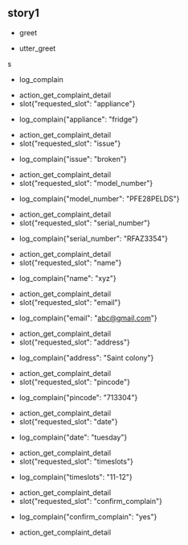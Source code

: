 ## story1
* greet
 - utter_greet
 <!-- - add button -->s
* log_complain
 - action_get_complaint_detail
 - slot{"requested_slot": "appliance"}
* log_complain{"appliance": "fridge"}
 - action_get_complaint_detail
 - slot{"requested_slot": "issue"}
* log_complain{"issue": "broken"}
 - action_get_complaint_detail
 - slot{"requested_slot": "model_number"}
* log_complain{"model_number": "PFE28PELDS"}
 - action_get_complaint_detail
 - slot{"requested_slot": "serial_number"}
* log_complain{"serial_number": "RFAZ3354"}
 - action_get_complaint_detail
 - slot{"requested_slot": "name"}
* log_complain{"name": "xyz"}
 - action_get_complaint_detail
 - slot{"requested_slot": "email"}
* log_complain{"email": "abc@gmail.com"}
 - action_get_complaint_detail
 - slot{"requested_slot": "address"}
* log_complain{"address": "Saint colony"}  
 - action_get_complaint_detail
 - slot{"requested_slot": "pincode"}
* log_complain{"pincode": "713304"}
 - action_get_complaint_detail
 - slot{"requested_slot": "date"}
* log_complain{"date": "tuesday"}
 - action_get_complaint_detail
 - slot{"requested_slot": "timeslots"}
* log_complain{"timeslots": "11-12"}  
 - action_get_complaint_detail
 - slot{"requested_slot": "confirm_complain"}
* log_complain{"confirm_complain": "yes"}
 - action_get_complaint_detail
